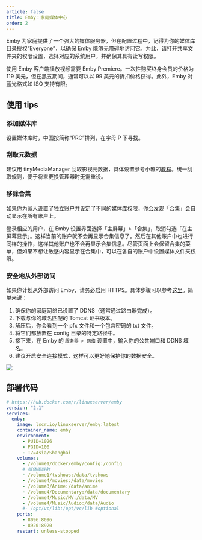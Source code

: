 ```yaml
---
article: false
title: Emby：家庭媒体中心
order: 2
---
```


Emby 为家庭提供了一个强大的媒体服务器，但在配置过程中，记得为你的媒体库目录授权“Everyone”，以确保 Emby 能够无障碍地访问它。为此，请打开共享文件夹的权限设置，选择对应的系统用户，并确保其具有读写权限。

使用 Emby 客户端播放视频需要 Emby Premiere。一次性购买终身会员的价格为 119 美元，但在黑五期间，通常可以以 99 美元的折扣价格获得。此外，Emby 对蓝光格式如 ISO 支持有限。

## 使用 tips

### 添加媒体库

设置媒体库时，中国按简称“PRC”排列，在字母 P 下寻找。

### 刮取元数据

建议用 tinyMediaManager 刮取影视元数据，具体设置参考小雅的[教程](https://xiaoyaliu.notion.site/dc28a32c807d418691b83519fa523306)。统一刮取规则，便于将来更换管理器时无需重设。

### 移除合集

如果你为家人设置了独立账户并设定了不同的媒体库权限，你会发现「合集」会自动显示在所有账户上。

登录相应的用户，在 Emby 设置界面选择「主屏幕」>「合集」，取消勾选「在主屏幕显示」。这样当前的账户就不会再显示合集信息了。然后在其他账户中也进行同样的操作，这样其他账户也不会再显示合集信息。尽管页面上会保留合集的菜单，但如果不想让敏感内容显示在合集中，可以在各自的账户中设置媒体文件夹权限。

### 安全地从外部访问

如果你计划从外部访问 Emby，请务必启用 HTTPS。具体步骤可以参考[这里](https://www.bilibili.com/read/cv14814465/)。简单来说：

1. 确保你的家庭网络已设置了 DDNS（通常通过路由器完成）。
2. 下载与你的域名匹配的 Tomcat 证书版本。
3. 解压后，你会看到一个 pfx 文件和一个包含密码的 txt 文件。
4. 将它们都放置在 config 目录的特定路径中。
5. 接下来，在 Emby 的 `服务器 > 网络` 设置中，输入你的公共端口和 DDNS 域名。
6. 建议开启安全连接模式，这样可以更好地保护你的数据安全。

![](https://img.newzone.top/2023-09-15-05-32-43.png?imageMogr2/format/webp)

## 部署代码

```yml
# https://hub.docker.com/r/linuxserver/emby
version: "2.1"
services:
  emby:
    image: lscr.io/linuxserver/emby:latest
    container_name: emby
    environment:
      - PUID=1026
      - PGID=100
      - TZ=Asia/Shanghai
    volumes:
      - /volume1/docker/emby/config:/config
      # 媒体库映射
      - /volume1/tvshows:/data/tvshows
      - /volume4/movies:/data/movies
      - /volume3/Anime:/data/anime
      - /volume4/Documentary:/data/documentary
      - /volume4/Music/MV:/data/MV
      - /volume4/Music/Audio:/data/Audio
      #- /opt/vc/lib:/opt/vc/lib #optional
    ports:
      - 8096:8096
      - 8920:8920
    restart: unless-stopped
```
